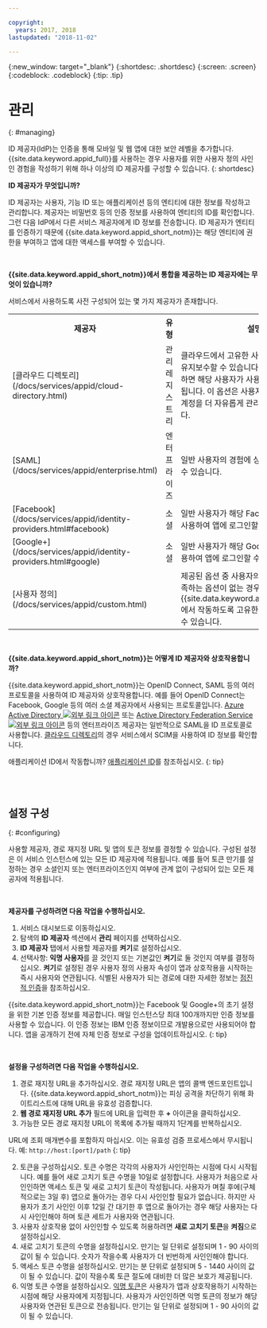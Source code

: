 ```yaml
---

copyright:
  years: 2017, 2018
lastupdated: "2018-11-02"

---
```


{:new_window: target="_blank"}
{:shortdesc: .shortdesc}
{:screen: .screen}
{:codeblock: .codeblock}
{:tip: .tip}


# 관리
{: #managing}

ID 제공자(IdP)는 인증을 통해 모바일 및 웹 앱에 대한 보안 레벨을 추가합니다. {{site.data.keyword.appid_full}}를 사용하는 경우 사용자를 위한 사용자 정의 사인인 경험을 작성하기 위해 하나 이상의 ID 제공자를 구성할 수 있습니다.
{: shortdesc}


**ID 제공자가 무엇입니까?**

ID 제공자는 사용자, 기능 ID 또는 애플리케이션 등의 엔티티에 대한 정보를 작성하고 관리합니다. 제공자는 비밀번호 등의 인증 정보를 사용하여 엔티티의 ID를 확인합니다. 그런 다음 IdP에서 다른 서비스 제공자에게 ID 정보를 전송합니다. ID 제공자가 엔티티를 인증하기 때문에 {{site.data.keyword.appid_short_notm}}는 해당 엔티티에 권한을 부여하고 앱에 대한 액세스를 부여할 수 있습니다.

</br>

**{{site.data.keyword.appid_short_notm}}에서 통합을 제공하는 ID 제공자에는 무엇이 있습니까?**

서비스에서 사용하도록 사전 구성되어 있는 몇 가지 제공자가 존재합니다.

<table>
  <tr>
    <th>제공자</th>
    <th>유형</th>
    <th>설명</th>
  </tr>
  <tr>
    <td>[클라우드 디렉토리](/docs/services/appid/cloud-directory.html)</td>
    <td>관리 레지스트리</td>
    <td>클라우드에서 고유한 사용자 레지스트리를 유지보수할 수 있습니다. 사용자가 앱에 등록하면 해당 사용자가 사용자 디렉토리에 추가됩니다. 이 옵션은 사용자가 앱 내에서 자신의 계정을 더 자유롭게 관리할 수 있도록 해줍니다.</td>
  </tr>
  <tr>
    <td>[SAML](/docs/services/appid/enterprise.html)</td>
    <td>엔터프라이즈</td>
    <td>일반 사용자의 경험에 싱글 사인온을 작성할 수 있습니다.</td>
  </tr>
  <tr>
    <td>[Facebook](/docs/services/appid/identity-providers.html#facebook)</td>
    <td>소셜</td>
    <td>일반 사용자가 해당 Facebook 인증 정보를 사용하여 앱에 로그인할 수 있습니다.</td>
  </tr>
  <tr>
    <td>[Google+](/docs/services/appid/identity-providers.html#google)</td>
    <td>소셜</td>
    <td>일반 사용자가 해당 Google+ 인증 정보를 사용하여 앱에 로그인할 수 있습니다.</td>
  </tr>
  <tr>
    <td>[사용자 정의](/docs/services/appid/custom.html)</td>
    <td> </td>
    <td>제공된 옵션 중 사용자의 특정 요구사항을 충족하는 옵션이 없는 경우 {{site.data.keyword.appid_short_notm}}에서 작동하도록 고유한 ID 플로우를 구성할 수 있습니다.</td>
  </tr>
  
</table>

</br>

**{{site.data.keyword.appid_short_notm}}는 어떻게 ID 제공자와 상호작용합니까?**

{{site.data.keyword.appid_short_notm}}는 OpenID Connect, SAML 등의 여러 프로토콜을 사용하여 ID 제공자와 상호작용합니다. 예를 들어 OpenID Connect는 Facebook, Google 등의 여러 소셜 제공자에서 사용되는 프로토콜입니다. <a href="https://www.ibm.com/blogs/bluemix/2018/03/setting-ibm-cloud-app-id-azure-active-directory/" target="_blank">Azure Active Directory <img src="../../icons/launch-glyph.svg" alt="외부 링크 아이콘"></a> 또는 <a href="https://www.ibm.com/blogs/bluemix/2018/03/setting-ibm-cloud-app-id-active-directory-federation-service/" target="_blank">Active Directory Federation Service <img src="../../icons/launch-glyph.svg" alt="외부 링크 아이콘"></a> 등의 엔터프라이즈 제공자는 일반적으로 SAML을 ID 프로토콜로 사용합니다. [클라우드 디렉토리](cloud-directory.html)의 경우 서비스에서 SCIM을 사용하여 ID 정보를 확인합니다.

애플리케이션 ID에서 작동합니까? [애플리케이션 ID](app-to-app.html)를 참조하십시오.
{: tip}

</br>
</br>

## 설정 구성
{: #configuring}

사용할 제공자, 경로 재지정 URL 및 앱의 토큰 정보를 결정할 수 있습니다. 구성된 설정은 이 서비스 인스턴스에 있는 모든 ID 제공자에 적용됩니다. 예를 들어 토큰 만기를 설정하는 경우 소셜인지 또는 엔터프라이즈인지 여부에 관계 없이 구성되어 있는 모든 제공자에 적용됩니다.

</br>

**제공자를 구성하려면 다음 작업을 수행하십시오.**

1. 서비스 대시보드로 이동하십시오.
2. 탐색의 **ID 제공자** 섹션에서 **관리** 페이지를 선택하십시오.
3. **ID 제공자** 탭에서 사용할 제공자를 **켜기**로 설정하십시오.
4. 선택사항: **익명 사용자**를 끌 것인지 또는 기본값인 **켜기**로 둘 것인지 여부를 결정하십시오. **켜기**로 설정된 경우 사용자 정의 사용자 속성이 앱과 상호작용을 시작하는 즉시 사용자와 연관됩니다. 식별된 사용자가 되는 경로에 대한 자세한 정보는 [점진적 인증](progressive.html#progressive)을 참조하십시오.

{{site.data.keyword.appid_short_notm}}는 Facebook 및 Google+의 초기 설정을 위한 기본 인증 정보를 제공합니다. 매일 인스턴스당 최대 100개까지만 인증 정보를 사용할 수 있습니다. 이 인증 정보는 IBM 인증 정보이므로 개발용으로만 사용되어야 합니다. 앱을 공개하기 전에 자체 인증 정보로 구성을 업데이트하십시오.
{: tip}

</br>

**설정을 구성하려면 다음 작업을 수행하십시오.**

1. 경로 재지정 URL을 추가하십시오. 경로 재지정 URL은 앱의 콜백 엔드포인트입니다. {{site.data.keyword.appid_short_notm}}는 피싱 공격을 차단하기 위해 화이트리스트에 대해 URL을 유효성 검증합니다.
  1. **웹 경로 재지정 URL 추가** 필드에 URL을 입력한 후 **+** 아이콘을 클릭하십시오.
  2. 가능한 모든 경로 재지정 URL이 목록에 추가될 때까지 1단계를 반복하십시오.

  URL에 조회 매개변수를 포함하지 마십시오. 이는 유효성 검증 프로세스에서 무시됩니다. 예: `http://host:[port]/path`
  {: tip}

2. 토큰을 구성하십시오. 토큰 수명은 각각의 사용자가 사인인하는 시점에 다시 시작됩니다. 예를 들어 새로 고치기 토큰 수명을 10일로 설정합니다. 사용자가 처음으로 사인인하면 액세스 토큰 및 새로 고치기 토큰이 작성됩니다. 사용자가 며칠 후에(구체적으로는 3일 후) 앱으로 돌아가는 경우 다시 사인인할 필요가 없습니다. 하지만 사용자가 초기 사인인 이후 12일 간 대기한 후 앱으로 돌아가는 경우 해당 사용자는 다시 사인인해야 하며 토큰 세트가 사용자와 연관됩니다.
  1. 사용자 상호작용 없이 사인인할 수 있도록 허용하려면 **새로 고치기 토큰**을 **켜짐**으로 설정하십시오.
  2. 새로 고치기 토큰의 수명을 설정하십시오. 만기는 일 단위로 설정되며 1 - 90 사이의 값이 될 수 있습니다. 숫자가 작을수록 사용자가 더 빈번하게 사인인해야 합니다.
  3. 액세스 토큰 수명을 설정하십시오. 만기는 분 단위로 설정되며 5 - 1440 사이의 값이 될 수 있습니다. 값이 작을수록 토큰 절도에 대비한 더 많은 보호가 제공됩니다.
  4. 익명 토큰 수명을 설정하십시오. [익명 토큰](/docs/services/appid/progressive.html#anonymous)은 사용자가 앱과 상호작용하기 시작하는 시점에 해당 사용자에게 지정됩니다. 사용자가 사인인하면 익명 토큰의 정보가 해당 사용자와 연관된 토큰으로 전송됩니다. 만기는 일 단위로 설정되며 1 - 90 사이의 값이 될 수 있습니다.

</br>
</br>

